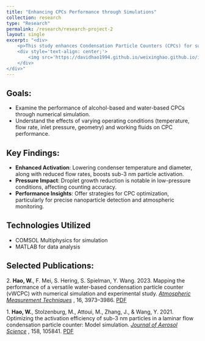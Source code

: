 ```yaml
---
title: "Enhancing CPCs Performance through Simulations"
collection: research
type: "Research"
permalink: /research/research-project-2
layout: single
excerpt: "<div>
    <p>This study enhances Condensation Particle Counters (CPCs) for sub-3 nm particle detection, using COMSOL coupled with MATLAB simulations to investigate the effects of operating conditions on its activation and droplet growth. Key strategies include lowering condenser temperature, reducing tube diameter, and optimizing flow rates, particularly under low-pressure scenarios, to improve particle activation and counting efficiency. These findings guide future CPC improvements for precise aerosol monitoring.</p>
    <div style='text-align: center;'>
        <img src='https://davidhao1994.github.io/weixinghao.github.io/images/research-project-2.jpg' alt='Example Image' width='300' />
    </div>
</div>"
---
```


## Goals:
- Examine the performance of alcohol-based and water-based CPCs through numerical simulation.
- Understand the effects of varying operating conditions (temperature, flow rate, inlet pressure, geometry) and working fluids on CPC performance.

## Key Findings:
- **Enhanced Activation**: Lowering condenser temperature and diameter, along with reduced flow rates, boosts sub-3 nm particle activation.
- **Pressure Impact**: Droplet growth reduction is notable in low-pressure conditions, affecting counting accuracy.
- **Performance Insights**: Offer strategies for CPC optimization, particularly for precise nanoparticle detection and atmospheric monitoring.

## Technologies Utilized
- COMSOL Multiphysics for simulation
- MATLAB for data analysis

## Selected Publications:
2\. **Hao, W.**, F. Mei, S. Hering, S. Spielman, Y. Wang. 2023. Mapping the performance of a versatile water-based condensation particle counter (vWCPC) with numerical simulation and experimental study. [*Atmospheric Measurement Techniques*](https://amt.copernicus.org/articles/16/3973/2023/) , 16, 3973–3986. [PDF](https://davidhao1994.github.io/weixinghao.github.io/files/Publication_9.pdf)

1\. **Hao, W.**, Stolzenburg, M., Attoui, M., Zhang, J., & Wang, Y. 2021. Optimizing the activation efficiency of sub-3 nm particles in a laminar flow condensation particle counter: Model simulation. [*Journal of Aerosol Science*](https://www.sciencedirect.com/science/article/pii/S0021850221005723) , 158, 105841. [PDF](https://davidhao1994.github.io/weixinghao.github.io/files/Publication_3.pdf)

